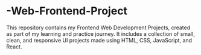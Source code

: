 # -Web-Frontend-Project
This repository contains my Frontend Web Development Projects, created as part of my learning and practice journey.
It includes a collection of small, clean, and responsive UI projects made using HTML, CSS, JavaScript, and React.
